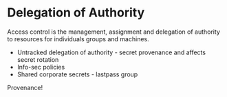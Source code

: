# Delegation of Authority

Access control is the management, assignment and delegation of authority to
resources for individuals groups and machines.

- Untracked delegation of authority - secret provenance and affects secret
  rotation
- Info-sec policies
- Shared corporate secrets - lastpass group

Provenance!
